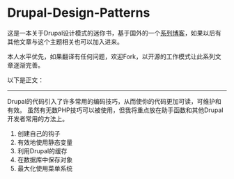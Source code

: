 Drupal-Design-Patterns
======================

这是一本关于Drupal设计模式的迷你书，基于国外的一个[系列博客](http://www.erikwebb.net/blog/drupal-design-patterns/)，如果以后有其他文章与这个主题相关也可以加入进来。

本人水平优先，如果翻译有任何问题，欢迎Fork，以开源的工作模式让此系列文章逐渐完善。


以下是正文：

---

Drupal的代码引入了许多常用的编码技巧，从而使你的代码更加可读，可维护和有效。 虽然有无数PHP技巧可以被使用，但我将重点放在助手函数和其他Drupal开发者常用的方法上。

1. 创建自己的钩子
2. 有效地使用静态变量
3. 利用Drupal的缓存
4. 在数据库中保存对象
5. 最大化使用菜单系统











